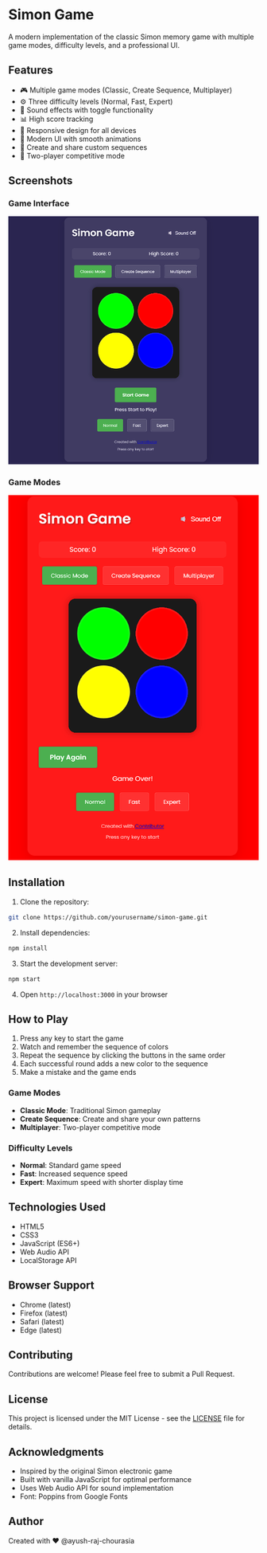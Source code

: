 # Simon Game

A modern implementation of the classic Simon memory game with multiple game modes, difficulty levels, and a professional UI.

## Features

- 🎮 Multiple game modes (Classic, Create Sequence, Multiplayer)
- ⚙️ Three difficulty levels (Normal, Fast, Expert)
- 🎵 Sound effects with toggle functionality
- 📊 High score tracking
- 📱 Responsive design for all devices
- 🎨 Modern UI with smooth animations
- 🎯 Create and share custom sequences
- 👥 Two-player competitive mode

## Screenshots

### Game Interface
![Simon Game Interface](image/image1.png)

### Game Modes
![Game Modes](image/image2.png)


## Installation

1. Clone the repository:
```bash
git clone https://github.com/yourusername/simon-game.git
```

2. Install dependencies:
```bash
npm install
```

3. Start the development server:
```bash
npm start
```

4. Open `http://localhost:3000` in your browser

## How to Play

1. Press any key to start the game
2. Watch and remember the sequence of colors
3. Repeat the sequence by clicking the buttons in the same order
4. Each successful round adds a new color to the sequence
5. Make a mistake and the game ends

### Game Modes

- **Classic Mode**: Traditional Simon gameplay
- **Create Sequence**: Create and share your own patterns
- **Multiplayer**: Two-player competitive mode

### Difficulty Levels

- **Normal**: Standard game speed
- **Fast**: Increased sequence speed
- **Expert**: Maximum speed with shorter display time

## Technologies Used

- HTML5
- CSS3
- JavaScript (ES6+)
- Web Audio API
- LocalStorage API

## Browser Support

- Chrome (latest)
- Firefox (latest)
- Safari (latest)
- Edge (latest)

## Contributing

Contributions are welcome! Please feel free to submit a Pull Request.

## License

This project is licensed under the MIT License - see the [LICENSE](LICENSE) file for details.

## Acknowledgments

- Inspired by the original Simon electronic game
- Built with vanilla JavaScript for optimal performance
- Uses Web Audio API for sound implementation
- Font: Poppins from Google Fonts

## Author

Created with ❤️
@ayush-raj-chourasia



